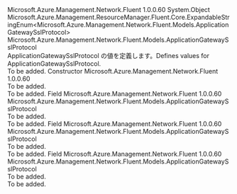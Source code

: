 <Type Name="ApplicationGatewaySslProtocol" FullName="Microsoft.Azure.Management.Network.Fluent.Models.ApplicationGatewaySslProtocol">
  <TypeSignature Language="C#" Value="public class ApplicationGatewaySslProtocol : Microsoft.Azure.Management.ResourceManager.Fluent.Core.ExpandableStringEnum&lt;Microsoft.Azure.Management.Network.Fluent.Models.ApplicationGatewaySslProtocol&gt;" />
  <TypeSignature Language="ILAsm" Value=".class public auto ansi beforefieldinit ApplicationGatewaySslProtocol extends Microsoft.Azure.Management.ResourceManager.Fluent.Core.ExpandableStringEnum`1&lt;class Microsoft.Azure.Management.Network.Fluent.Models.ApplicationGatewaySslProtocol&gt;" />
  <TypeSignature Language="DocId" Value="T:Microsoft.Azure.Management.Network.Fluent.Models.ApplicationGatewaySslProtocol" />
  <TypeSignature Language="VB.NET" Value="Public Class ApplicationGatewaySslProtocol&#xA;Inherits ExpandableStringEnum(Of ApplicationGatewaySslProtocol)" />
  <TypeSignature Language="F#" Value="type ApplicationGatewaySslProtocol = class&#xA;    inherit ExpandableStringEnum&lt;ApplicationGatewaySslProtocol&gt;" />
  <AssemblyInfo>
    <AssemblyName>Microsoft.Azure.Management.Network.Fluent</AssemblyName>
    <AssemblyVersion>1.0.0.60</AssemblyVersion>
  </AssemblyInfo>
  <Base>
    <BaseTypeName>System.Object</BaseTypeName>
    <BaseTypeName FrameworkAlternate="azure-dotnet">Microsoft.Azure.Management.ResourceManager.Fluent.Core.ExpandableStringEnum&lt;Microsoft.Azure.Management.Network.Fluent.Models.ApplicationGatewaySslProtocol&gt;</BaseTypeName>
    <BaseTypeArguments>
      <BaseTypeArgument TypeParamName="!0">Microsoft.Azure.Management.Network.Fluent.Models.ApplicationGatewaySslProtocol</BaseTypeArgument>
    </BaseTypeArguments>
  </Base>
  <Interfaces />
  <Docs>
    <summary>
            <span data-ttu-id="94285-101">ApplicationGatewaySslProtocol の値を定義します。</span><span class="sxs-lookup"><span data-stu-id="94285-101">Defines values for ApplicationGatewaySslProtocol.</span></span>
            </summary>
    <remarks>To be added.</remarks>
  </Docs>
  <Members>
    <Member MemberName=".ctor">
      <MemberSignature Language="C#" Value="public ApplicationGatewaySslProtocol ();" />
      <MemberSignature Language="ILAsm" Value=".method public hidebysig specialname rtspecialname instance void .ctor() cil managed" />
      <MemberSignature Language="DocId" Value="M:Microsoft.Azure.Management.Network.Fluent.Models.ApplicationGatewaySslProtocol.#ctor" />
      <MemberSignature Language="VB.NET" Value="Public Sub New ()" />
      <MemberType>Constructor</MemberType>
      <AssemblyInfo>
        <AssemblyName>Microsoft.Azure.Management.Network.Fluent</AssemblyName>
        <AssemblyVersion>1.0.0.60</AssemblyVersion>
      </AssemblyInfo>
      <Parameters />
      <Docs>
        <summary>To be added.</summary>
        <remarks>To be added.</remarks>
      </Docs>
    </Member>
    <Member MemberName="TlsV1_0">
      <MemberSignature Language="C#" Value="public static readonly Microsoft.Azure.Management.Network.Fluent.Models.ApplicationGatewaySslProtocol TlsV1_0;" />
      <MemberSignature Language="ILAsm" Value=".field public static initonly class Microsoft.Azure.Management.Network.Fluent.Models.ApplicationGatewaySslProtocol TlsV1_0" />
      <MemberSignature Language="DocId" Value="F:Microsoft.Azure.Management.Network.Fluent.Models.ApplicationGatewaySslProtocol.TlsV1_0" />
      <MemberSignature Language="VB.NET" Value="Public Shared ReadOnly TlsV1_0 As ApplicationGatewaySslProtocol " />
      <MemberSignature Language="F#" Value=" staticval mutable TlsV1_0 : Microsoft.Azure.Management.Network.Fluent.Models.ApplicationGatewaySslProtocol" Usage="Microsoft.Azure.Management.Network.Fluent.Models.ApplicationGatewaySslProtocol.TlsV1_0" />
      <MemberType>Field</MemberType>
      <AssemblyInfo>
        <AssemblyName>Microsoft.Azure.Management.Network.Fluent</AssemblyName>
        <AssemblyVersion>1.0.0.60</AssemblyVersion>
      </AssemblyInfo>
      <ReturnValue>
        <ReturnType>Microsoft.Azure.Management.Network.Fluent.Models.ApplicationGatewaySslProtocol</ReturnType>
      </ReturnValue>
      <Docs>
        <summary>To be added.</summary>
        <remarks>To be added.</remarks>
      </Docs>
    </Member>
    <Member MemberName="TlsV1_1">
      <MemberSignature Language="C#" Value="public static readonly Microsoft.Azure.Management.Network.Fluent.Models.ApplicationGatewaySslProtocol TlsV1_1;" />
      <MemberSignature Language="ILAsm" Value=".field public static initonly class Microsoft.Azure.Management.Network.Fluent.Models.ApplicationGatewaySslProtocol TlsV1_1" />
      <MemberSignature Language="DocId" Value="F:Microsoft.Azure.Management.Network.Fluent.Models.ApplicationGatewaySslProtocol.TlsV1_1" />
      <MemberSignature Language="VB.NET" Value="Public Shared ReadOnly TlsV1_1 As ApplicationGatewaySslProtocol " />
      <MemberSignature Language="F#" Value=" staticval mutable TlsV1_1 : Microsoft.Azure.Management.Network.Fluent.Models.ApplicationGatewaySslProtocol" Usage="Microsoft.Azure.Management.Network.Fluent.Models.ApplicationGatewaySslProtocol.TlsV1_1" />
      <MemberType>Field</MemberType>
      <AssemblyInfo>
        <AssemblyName>Microsoft.Azure.Management.Network.Fluent</AssemblyName>
        <AssemblyVersion>1.0.0.60</AssemblyVersion>
      </AssemblyInfo>
      <ReturnValue>
        <ReturnType>Microsoft.Azure.Management.Network.Fluent.Models.ApplicationGatewaySslProtocol</ReturnType>
      </ReturnValue>
      <Docs>
        <summary>To be added.</summary>
        <remarks>To be added.</remarks>
      </Docs>
    </Member>
    <Member MemberName="TlsV1_2">
      <MemberSignature Language="C#" Value="public static readonly Microsoft.Azure.Management.Network.Fluent.Models.ApplicationGatewaySslProtocol TlsV1_2;" />
      <MemberSignature Language="ILAsm" Value=".field public static initonly class Microsoft.Azure.Management.Network.Fluent.Models.ApplicationGatewaySslProtocol TlsV1_2" />
      <MemberSignature Language="DocId" Value="F:Microsoft.Azure.Management.Network.Fluent.Models.ApplicationGatewaySslProtocol.TlsV1_2" />
      <MemberSignature Language="VB.NET" Value="Public Shared ReadOnly TlsV1_2 As ApplicationGatewaySslProtocol " />
      <MemberSignature Language="F#" Value=" staticval mutable TlsV1_2 : Microsoft.Azure.Management.Network.Fluent.Models.ApplicationGatewaySslProtocol" Usage="Microsoft.Azure.Management.Network.Fluent.Models.ApplicationGatewaySslProtocol.TlsV1_2" />
      <MemberType>Field</MemberType>
      <AssemblyInfo>
        <AssemblyName>Microsoft.Azure.Management.Network.Fluent</AssemblyName>
        <AssemblyVersion>1.0.0.60</AssemblyVersion>
      </AssemblyInfo>
      <ReturnValue>
        <ReturnType>Microsoft.Azure.Management.Network.Fluent.Models.ApplicationGatewaySslProtocol</ReturnType>
      </ReturnValue>
      <Docs>
        <summary>To be added.</summary>
        <remarks>To be added.</remarks>
      </Docs>
    </Member>
  </Members>
</Type>